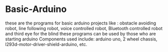 # Basic-Arduino
these are the programs for basic arduino projects like :
obstacle avoiding robot, line following robot, voice controlled robot, Bluetooth controlled robot and third eye for the blind
these programs can be used by those who are starting arduino 
Components used include: arduino uno, 2 wheel chassis, l293d-motor-driver-shield-arduino, etc.
